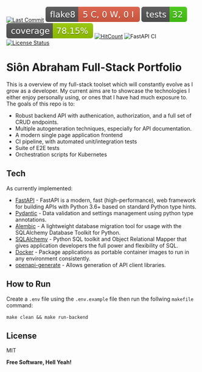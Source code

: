 [![Last Commit](https://img.shields.io/github/last-commit/SionAbes/fullstack-portfolio)](https://github.com/SionAbes/fullstack-portfolio/commits/master)
[![Flake8 Status](./fastapi-master-api/reports/badges/flake8-badge.svg?dummy=8484744)](https://sionabes.github.io/fullstack-portfolio/fastapi-master-api/reports/flake8/index.html)
[![Tests Status](./fastapi-master-api/reports/badges/tests-badge.svg?dummy=8484744)](https://sionabes.github.io/fullstack-portfolio/fastapi-master-api/reports/junit/report.html)
[![Coverage Status](./fastapi-master-api/reports/badges/coverage-badge.svg?dummy=8484744)](https://sionabes.github.io/fullstack-portfolio/fastapi-master-api/reports/coverage/index.html)
[![HitCount](http://hits.dwyl.com/SionAbes/fullstack-portfolio.svg?style=flat-square)](http://hits.dwyl.com/SionAbes/fullstack-portfolio)
![FastAPI CI](https://github.com/SionAbes/fullstack-portfolio/actions/workflows/fastapi-master-api-ci.yaml/badge.svg)
[![License Status](https://img.shields.io/github/license/SionAbes/fullstack-portfolio)](https://github.com/SionAbes/fullstack-portfolio/blob/master/LICENSE.md)

# Siôn Abraham Full-Stack Portfolio

This is a overview of my full-stack toolset which will constantly evolve as I grow as a developer. My current aims are to showcase the technologies I either enjoy personally using, or ones that I have had much exposure to. The goals of this repo is to:
 - Robust backend API with authenication, authorization, and a full set of CRUD endpoints.
 - Multiple autogeneration techniques, especially for API documentation.
 - A modern single page application frontend
 - CI pipeline, with automated unit/integration tests
 - Suite of E2E tests
 - Orchestration scripts for Kubernetes

## Tech

As currently implemented:

- [FastAPI](https://fastapi.tiangolo.com/) - FastAPI is a modern, fast (high-performance), web framework for building APIs with Python 3.6+ based on standard Python type hints.
- [Pydantic](https://pydantic-docs.helpmanual.io/) - Data validation and settings management using python type annotations.
- [Alembic](https://alembic.sqlalchemy.org/en/latest/) - A lightweight database migration tool for usage with the SQLAlchemy Database Toolkit for Python.
- [SQLAlchemy](https://www.sqlalchemy.org/) - Python SQL toolkit and Object Relational Mapper that gives application developers the full power and flexibility of SQL.
- [Docker](https://www.docker.com/) - Package applications as portable container images to run in any environment consistently.
- [openapi-generate](https://github.com/OpenAPITools/openapi-generator) - Allows generation of API client libraries.

## How to Run
Create a `.env` file using the `.env.example` file then run the follwing `makefile` command:

```
make clean && make run-backend
```

## License

MIT

**Free Software, Hell Yeah!**
